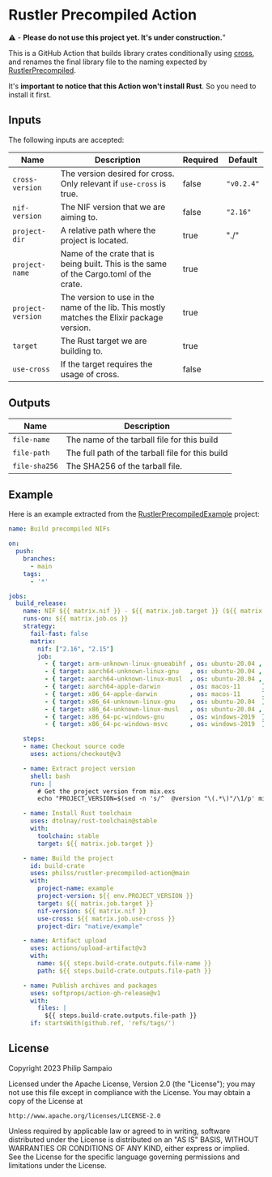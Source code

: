 # Rustler Precompiled Action

:warning: - **Please do not use this project yet. It's under construction.**"

This is a GitHub Action that builds library crates conditionally using [cross],
and renames the final library file to the naming expected by [RustlerPrecompiled].

It's **important to notice that this Action won't install Rust**. So you need to
install it first.

## Inputs

The following inputs are accepted:

| Name              | Description   | Required | Default   |
|-------------------|---------------|----------|-----------|
| `cross-version`   |  The version desired for cross. Only relevant if `use-cross` is true. | false  | `"v0.2.4"`  |
| `nif-version`     |  The NIF version that we are aiming to. | false   | `"2.16"`  |
| `project-dir`   |  A relative path where the project is located. | true | "./" |
| `project-name`    |  Name of the crate that is being built. This is the same of the Cargo.toml of the crate.    | true  |   |
| `project-version` |  The version to use in the name of the lib. This mostly matches the Elixir package version. | true  |   |
| `target`          |  The Rust target we are building to. | true  |   |
| `use-cross`       |  If the target requires the usage of cross. | false   |   |

## Outputs

| Name        | Description |
|-------------|-------------|
| `file-name` | The name of the tarball file for this build |
| `file-path` | The full path of the tarball file for this build |
| `file-sha256` | The SHA256 of the tarball file. |

## Example

Here is an example extracted from the [RustlerPrecompiledExample] project:

```yaml
name: Build precompiled NIFs

on:
  push:
    branches:
      - main
    tags:
      - '*'

jobs:
  build_release:
    name: NIF ${{ matrix.nif }} - ${{ matrix.job.target }} (${{ matrix.job.os }})
    runs-on: ${{ matrix.job.os }}
    strategy:
      fail-fast: false
      matrix:
        nif: ["2.16", "2.15"]
        job:
          - { target: arm-unknown-linux-gnueabihf , os: ubuntu-20.04 , use-cross: true }
          - { target: aarch64-unknown-linux-gnu   , os: ubuntu-20.04 , use-cross: true }
          - { target: aarch64-unknown-linux-musl  , os: ubuntu-20.04 , use-cross: true }
          - { target: aarch64-apple-darwin        , os: macos-11      }
          - { target: x86_64-apple-darwin         , os: macos-11      }
          - { target: x86_64-unknown-linux-gnu    , os: ubuntu-20.04  }
          - { target: x86_64-unknown-linux-musl   , os: ubuntu-20.04 , use-cross: true }
          - { target: x86_64-pc-windows-gnu       , os: windows-2019  }
          - { target: x86_64-pc-windows-msvc      , os: windows-2019  }

    steps:
    - name: Checkout source code
      uses: actions/checkout@v3

    - name: Extract project version
      shell: bash
      run: |
        # Get the project version from mix.exs
        echo "PROJECT_VERSION=$(sed -n 's/^  @version "\(.*\)"/\1/p' mix.exs | head -n1)" >> $GITHUB_ENV

    - name: Install Rust toolchain
      uses: dtolnay/rust-toolchain@stable
      with:
        toolchain: stable
        target: ${{ matrix.job.target }}

    - name: Build the project
      id: build-crate
      uses: philss/rustler-precompiled-action@main
      with:
        project-name: example
        project-version: ${{ env.PROJECT_VERSION }}
        target: ${{ matrix.job.target }}
        nif-version: ${{ matrix.nif }}
        use-cross: ${{ matrix.job.use-cross }}
        project-dir: "native/example"

    - name: Artifact upload
      uses: actions/upload-artifact@v3
      with:
        name: ${{ steps.build-crate.outputs.file-name }}
        path: ${{ steps.build-crate.outputs.file-path }}

    - name: Publish archives and packages
      uses: softprops/action-gh-release@v1
      with:
        files: |
          ${{ steps.build-crate.outputs.file-path }}
      if: startsWith(github.ref, 'refs/tags/')

```

## License

Copyright 2023 Philip Sampaio

Licensed under the Apache License, Version 2.0 (the "License");
you may not use this file except in compliance with the License.
You may obtain a copy of the License at

    http://www.apache.org/licenses/LICENSE-2.0

Unless required by applicable law or agreed to in writing, software
distributed under the License is distributed on an "AS IS" BASIS,
WITHOUT WARRANTIES OR CONDITIONS OF ANY KIND, either express or implied.
See the License for the specific language governing permissions and
limitations under the License.

[cross]: https://github.com/cross-rs/cross
[RustlerPrecompiled]: https://github.com/philss/rustler_precompiled
[RustlerPrecompiledExample]: https://github.com/philss/rustler_precompilation_example 
